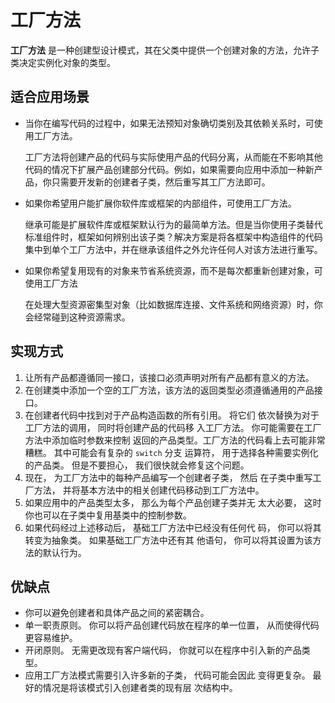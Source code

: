 # 工厂方法

**工厂方法** 是一种创建型设计模式，其在父类中提供一个创建对象的方法，允许子类决定实例化对象的类型。

## 适合应用场景

- 当你在编写代码的过程中，如果无法预知对象确切类别及其依赖关系时，可使用工厂方法。

  工厂方法将创建产品的代码与实际使用产品的代码分离，从而能在不影响其他代码的情况下扩展产品创建部分代码。例如，如果需要向应用中添加一种新产品，你只需要开发新的创建者子类，然后重写其工厂方法即可。

- 如果你希望用户能扩展你软件库或框架的内部组件，可使用工厂方法。

  继承可能是扩展软件库或框架默认行为的最简单方法。但是当你使用子类替代标准组件时，框架如何辨别出该子类？解决方案是将各框架中构造组件的代码集中到单个工厂方法中，并在继承该组件之外允许任何人对该方法进行重写。

- 如果你希望复用现有的对象来节省系统资源，而不是每次都重新创建对象，可使用工厂方法

  在处理大型资源密集型对象（比如数据库连接、文件系统和网络资源）时，你会经常碰到这种资源需求。

## 实现方式

1. 让所有产品都遵循同一接口，该接口必须声明对所有产品都有意义的方法。
2. 在创建类中添加一个空的工厂方法，该方法的返回类型必须遵循通用的产品接口。
3. 在创建者代码中找到对于产品构造函数的所有引用。 将它们 依次替换为对于工厂方法的调用， 同时将创建产品的代码移 入工厂方法。 你可能需要在工厂方法中添加临时参数来控制 返回的产品类型。工厂方法的代码看上去可能非常糟糕。 其中可能会有复杂的 `switch` 分支 运算符， 用于选择各种需要实例化的产品类。 但是不要担心， 我们很快就会修复这个问题。
4. 现在， 为工厂方法中的每种产品编写一个创建者子类， 然后 在子类中重写工厂方法， 并将基本方法中的相关创建代码移动到工厂方法中。
5. 如果应用中的产品类型太多， 那么为每个产品创建子类并无 太大必要， 这时你也可以在子类中复用基类中的控制参数。
6. 如果代码经过上述移动后， 基础工厂方法中已经没有任何代 码， 你可以将其转变为抽象类。 如果基础工厂方法中还有其 他语句， 你可以将其设置为该方法的默认行为。

## 优缺点

- 你可以避免创建者和具体产品之间的紧密耦合。
- 单一职责原则。 你可以将产品创建代码放在程序的单一位置， 从而使得代码更容易维护。
- 开闭原则。 无需更改现有客户端代码， 你就可以在程序中引入新的产品类型。
- 应用工厂方法模式需要引入许多新的子类， 代码可能会因此 变得更复杂。 最好的情况是将该模式引入创建者类的现有层 次结构中。
